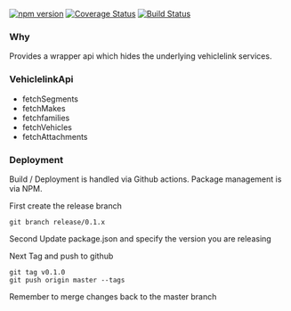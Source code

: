 [![npm version](https://badge.fury.io/js/%40sealink%2Fvehiclelink.svg)](https://badge.fury.io/js/%40sealink%2Fvehiclelink)
[![Coverage Status](https://coveralls.io/repos/github/sealink/vehiclelink-js/badge.svg?branch=master)](https://coveralls.io/github/sealink/vehiclelink-js?branch=master)
[![Build Status](https://github.com/sealink/vehiclelink-js/workflows/Build%20and%20Test/badge.svg?branch=master)](https://github.com/sealink/vehiclelink-js/actions)

### Why

Provides a wrapper api which hides the underlying vehiclelink services.

### VehiclelinkApi

- fetchSegments
- fetchMakes
- fetchfamilies
- fetchVehicles
- fetchAttachments

### Deployment

Build / Deployment is handled via Github actions.
Package management is via NPM.

First create the release branch

```
git branch release/0.1.x
```

Second Update package.json and specify the version you are releasing

Next Tag and push to github

```
git tag v0.1.0
git push origin master --tags
```

Remember to merge changes back to the master branch
